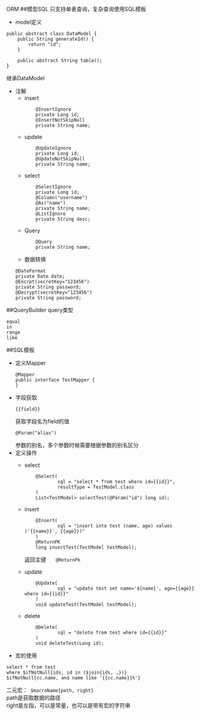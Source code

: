 ORM
##模型SQL
只支持单表查询，复杂查询使用SQL模板
- model定义
```
public abstract class DataModel {
    public String generateId() {
        return "id";
    }

    public abstract String table();
}
```
继承DataModel
- 注解
    - insert
        ``` 
            @InsertIgnore
            private Long id;
            @InsertNotSkipNull
            private String name;
        ```
    - update
        ``` 
            @UpdateIgnore
            private Long id;
            @UpdateNotSkipNull
            private String name;
        ```
    - select
        ```
            @SelectIgnore
            private Long id;
            @Column("username")
            @As("name")
            private String name;
            @ListIgnore
            private String desc; 
        ```
    - Query
        ```
            @Query
            private String name; 
        ```
    - 数据转换
    ``` 
    @DateFormat
    private Date date;
    @Encrpt(secretKey="123456")
    private String password;
    @Decrypt(secretKey="123456")
    private String password;
    ```
##QueryBuilder
query类型
```
equal
in
range
like 
```
##SQL模板
- 定义Mapper
    ```
    @Mapper
    public interface TestMapper {
    } 
    ```
- 字段获取
    ``` 
    {{field}} 
    ```
    获取字段名为field的值
    ```
    @Param("alias")
    ```
    参数的别名，多个参数时候需要根据参数的别名区分
- 定义操作
    - select
        ```
            @Select(
                    sql = "select * from test where id={{id}}",
                    resultType = TestModel.class
            )
            List<TestModel> selectTest(@Param("id") long id);
        ```
    - insert 
        ```
            @Insert(
                    sql = "insert into test (name, age) values ('{{name}}', {{age}})"
            )
            @ReturnPK
            long insertTest(TestModel testModel); 
        ```
        返回主键 ```    @ReturnPk   ```
    
    - update
        ``` 
            @Update(
                    sql = "update test set name='${name}', age={{age}} where id={{id}}"
            )
            void updateTest(TestModel testModel);
        ```
    - delete
        ``` 
            @Delete(
                    sql = "delete from test where id={{id}}"
            )
            void deleteTest(Long id);
        ```
- 宏的使用
``` 
select * from test 
where $ifNotNull{ids, id in ($join{ids, ,})} 
$ifNotNull{cc.name, and name like '{{cc.name}}%'}
```
二元宏：``` $macroName{path, right}```  
  path是获取数据的路径  
  right是左指，可以是常量，也可以是带有宏的字符串
